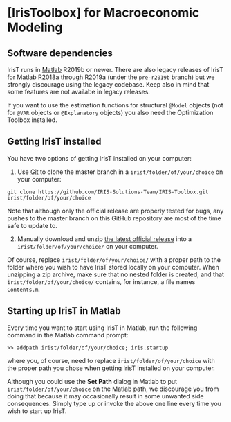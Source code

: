 # [IrisToolbox] for Macroeconomic Modeling

## Software dependencies

IrisT runs in [Matlab](https://www.mathworks.com/matlab) R2019b or newer. There are also legacy releases of IrisT for Matlab R2018a through R2019a (under the `pre-r2019b` branch) but we strongly discourage using the legacy codebase. Keep also in mind that some features are not availabe in legacy releases.

If you want to use the estimation functions for structural `@Model` objects (not for `@VAR` objects or `@Explanatory` objects) you also need the Optimization Toolbox installed.


## Getting IrisT installed

You have two options of getting IrisT installed on your computer:

1. Use [Git](https://git-scm.com) to clone the master branch in a `irist/folder/of/your/choice` on your computer:

```
git clone https://github.com/IRIS-Solutions-Team/IRIS-Toolbox.git irist/folder/of/your/choice
```

Note that although only the official release are properly tested for bugs, any pushes to the master branch on this GitHub repository are most of the time safe to update to.

2. Manually download and unzip [the latest official release](https://github.com/IRIS-Solutions-Team/IRIS-Toolbox/releases/tag/Release-20210802) into a `irist/folder/of/your/choice/` on your computer.

Of course, replace `irist/folder/of/your/choice/` with a proper path to the folder where you wish to have IrisT stored locally on your computer. When unzipping a zip archive, make sure that no nested folder is created, and that `irist/folder/of/your/choice/` contains, for instance, a file names `Contents.m`.


## Starting up IrisT in Matlab

Every time you want to start using IrisT in Matlab, run the following command in the Matlab command prompt:

```
>> addpath irist/folder/of/your/choice; iris.startup
```

where you, of course, need to replace `irist/folder/of/your/choice` with the proper path you chose when getting IrisT installed on your computer.

Although you could use the **Set Path** dialog in Matlab to put `irist/folder/of/your/choice` on the Matlab path, we discourage you from doing that because it may occasionally result in some unwanted side consequences. Simply type up or invoke the above one line every time you wish to start up IrisT.

